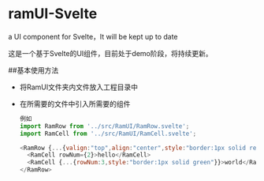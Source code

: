 # ramUI-Svelte

a UI component for Svelte，It will be kept up to date

这是一个基于Svelte的UI组件，目前处于demo阶段，将持续更新。

##基本使用方法

- 将RamUI文件夹内文件放入工程目录中

- 在所需要的文件中引入所需要的组件

  ```javascript
  例如 
  import RamRow from '../src/RamUI/RamRow.svelte';
  import RamCell from '../src/RamUI/RamCell.svelte';
  ```

  ```javascript
  <RamRow {...{valign:"top",align:"center",style:"border:1px solid red;"}}>
  	<RamCell rowNum={2}>hello</RamCell>
  	<RamCell {...{rowNum:3,style:"border:1px solid green"}}>world</RamCell>
  </RamRow>
  ```

  